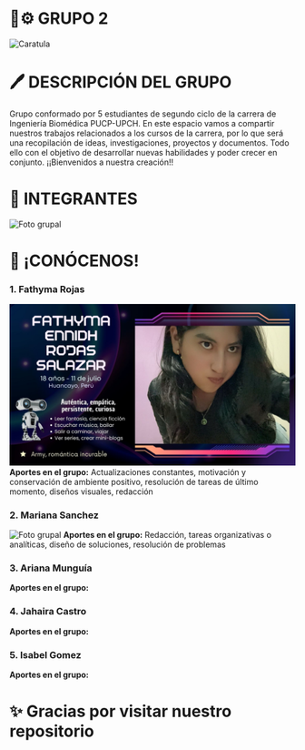 # 🦾⚙️ GRUPO 2 
![Caratula](Imágenes/Biomakers.jpg)

# 🖊 DESCRIPCIÓN DEL GRUPO
Grupo conformado por 5 estudiantes de segundo ciclo de la carrera de Ingeniería Biomédica PUCP-UPCH. En este espacio vamos a compartir nuestros trabajos relacionados a los cursos de la carrera, por lo que será una recopilación de ideas, investigaciones, proyectos y documentos. Todo ello con el objetivo de desarrollar nuevas habilidades y poder crecer en conjunto. ¡¡Bienvenidos a nuestra creación!!

# 👥️ INTEGRANTES
![Foto grupal](Imágenes/Grupal.jpg)

# 📝 ¡CONÓCENOS!  
### 1. Fathyma Rojas
![Foto grupal](Imágenes/Fathyma.jpg)
**Aportes en el grupo:** Actualizaciones constantes, motivación y conservación de ambiente positivo, resolución de tareas de último momento, diseños visuales, redacción

### 2. Mariana Sanchez
![Foto grupal](Imágenes/Mariana.jpg)
**Aportes en el grupo:** Redacción, tareas organizativas o analíticas, diseño de soluciones, resolución de problemas

### 3. Ariana Munguía
**Aportes en el grupo:**

### 4. Jahaira Castro
**Aportes en el grupo:**

### 5. Isabel Gomez
**Aportes en el grupo:**

# ✨️ Gracias por visitar nuestro repositorio
